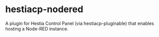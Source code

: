 # hestiacp-nodered
A plugin for Hestia Control Panel (via hestiacp-pluginable) that enables hosting a Node-RED instance.
